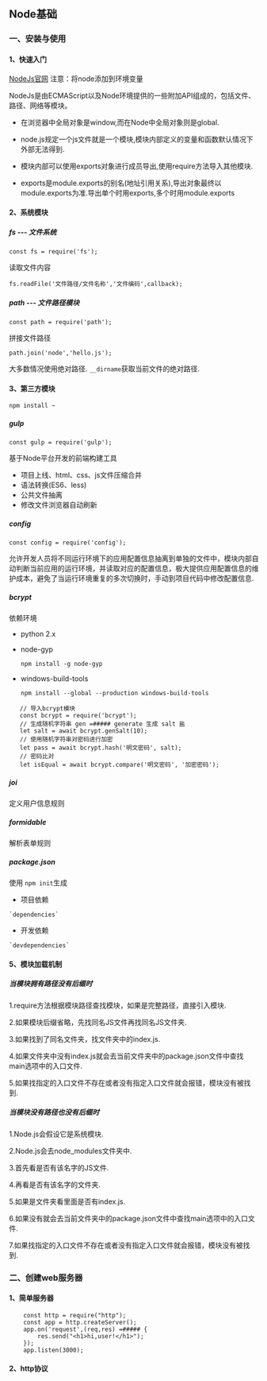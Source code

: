 ## Node基础

### 一、安装与使用
#### 1、快速入门

[NodeJs官网](https://nodejs.org/en/) 注意：将node添加到环境变量

NodeJs是由ECMAScript以及Node环境提供的一些附加API组成的，包括文件、路径、网络等模块。

- 在浏览器中全局对象是window,而在Node中全局对象则是global.

- node.js规定一个js文件就是一个模块,模块内部定义的变量和函数默认情况下外部无法得到.

- 模块内部可以使用exports对象进行成员导出,使用require方法导入其他模块.

- exports是module.exports的别名(地址引用关系),导出对象最终以module.exports为准.导出单个时用exports,多个时用module.exports

#### 2、系统模块

##### fs --- 文件系统

   `const fs = require('fs');`

   读取文件内容

   `fs.readFile('文件路径/文件名称','文件编码',callback);`

##### path --- 文件路径模块

   `const path = require('path');`

   拼接文件路径

   `path.join('node','hello.js');`

   大多数情况使用绝对路径.  `__dirname`获取当前文件的绝对路径. 

#### 3、第三方模块

   `npm install ~ `

##### gulp

   `const gulp = require('gulp');`

   基于Node平台开发的前端构建工具

   - 项目上线、html、css、js文件压缩合并
   - 语法转换(ES6、less)
   - 公共文件抽离
   - 修改文件浏览器自动刷新

##### config

   `const config = require('config');`

   允许开发人员将不同运行环境下的应用配置信息抽离到单独的文件中，模块内部自动判断当前应用的运行环境，并读取对应的配置信息，极大提供应用配置信息的维护成本，避免了当运行环境重复的多次切换时，手动到项目代码中修改配置信息.

##### bcrypt

依赖环境

   - python 2.x

   - node-gyp

      `npm install -g node-gyp`

   - windows-build-tools

      `npm install --global --production windows-build-tools`

   ```
      // 导入bcrypt模块
      const bcrypt = require('bcrypt');
      // 生成随机字符串 gen =##### generate 生成 salt 盐
      let salt = await bcrypt.genSalt(10);
      // 使用随机字符串对密码进行加密
      let pass = await bcrypt.hash('明文密码', salt);
      // 密码比对
      let isEqual = await bcrypt.compare('明文密码', '加密密码');
   ```

##### joi

   定义用户信息规则

##### formidable

   解析表单规则

##### package.json

   使用 `npm init`生成

   - 项目依赖

    `dependencies`

   - 开发依赖

    `devdependencies`

#### 5、模块加载机制

##### 当模块拥有路径没有后缀时

1.require方法根据模块路径查找模块，如果是完整路径，直接引入模块.

2.如果模块后缀省略，先找同名JS文件再找同名JS文件夹.

3.如果找到了同名文件夹，找文件夹中的index.js.

4.如果文件夹中没有index.js就会去当前文件夹中的package.json文件中查找main选项中的入口文件.

5.如果找指定的入口文件不存在或者没有指定入口文件就会报错，模块没有被找到.

##### 当模块没有路径也没有后缀时

1.Node.js会假设它是系统模块.

2.Node.js会去node_modules文件夹中.

3.首先看是否有该名字的JS文件.

4.再看是否有该名字的文件夹.

5.如果是文件夹看里面是否有index.js.

6.如果没有就会去当前文件夹中的package.json文件中查找main选项中的入口文件.

7.如果找指定的入口文件不存在或者没有指定入口文件就会报错，模块没有被找到.

### 二、创建web服务器

#### 1、简单服务器

```
    const http = require("http");
    const app = http.createServer();
    app.on('request',(req,res) =##### {
        res.send("<h1>hi,user!</h1>");
    });
    app.listen(3000);

```

#### 2、http协议









